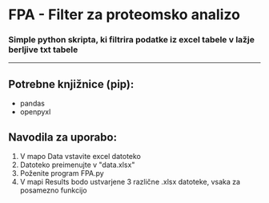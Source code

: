 # FPA - Filter za proteomsko analizo

### Simple python skripta, ki filtrira podatke iz excel tabele v lažje berljive txt tabele

---
## Potrebne knjižnice (pip):
- pandas
- openpyxl

## Navodila za uporabo:
1. V mapo Data vstavite excel datoteko
2. Datoteko preimenujte v "data.xlsx"
3. Poženite program FPA.py
4. V mapi Results bodo ustvarjene 3 različne .xlsx datoteke, vsaka za posamezno funkcijo
